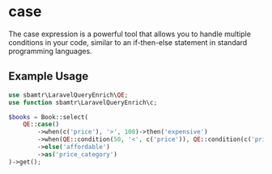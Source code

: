 # case

The case expression is a powerful tool that allows you to handle multiple conditions in your code, similar to an
if-then-else statement in standard programming languages.

## Example Usage

```php
use sbamtr\LaravelQueryEnrich\QE;
use function sbamtr\LaravelQueryEnrich\c;

$books = Book::select(
    QE::case()
        ->when(c('price'), '>', 100)->then('expensive')
        ->when(QE::condition(50, '<', c('price')), QE::condition(c('price'), '<=', 100))->then('moderate')
        ->else('affordable')
        ->as('price_category')
)->get();
```
